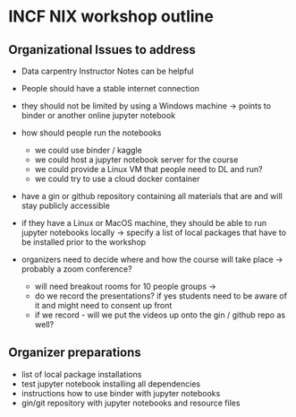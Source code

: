# INCF NIX workshop outline

## Organizational Issues to address 
- Data carpentry Instructor Notes can be helpful
- People should have a stable internet connection
- they should not be limited by using a Windows machine
  -> points to binder or another online jupyter notebook

- how should people run the notebooks
  - we could use binder / kaggle
  - we could host a jupyter notebook server for the course
  - we could provide a Linux VM that people need to DL and run?
  - we could try to use a cloud docker container

- have a gin or github repository containing all materials that are and will stay publicly accessible
- if they have a Linux or MacOS machine, they should be able to run jupyter notebooks locally
  -> specify a list of local packages that have to be installed prior to the workshop
- organizers need to decide where and how the course will take place
  -> probably a zoom conference?
  - will need breakout rooms for 10 people groups -> 
  - do we record the presentations? if yes students need to be aware of it and might need to consent up front
  - if we record - will we put the videos up onto the gin / github repo as well?

## Organizer preparations

- list of local package installations
- test jupyter notebook installing all dependencies
- instructions how to use binder with jupyter notebooks
- gin/git repository with jupyter notebooks and resource files

